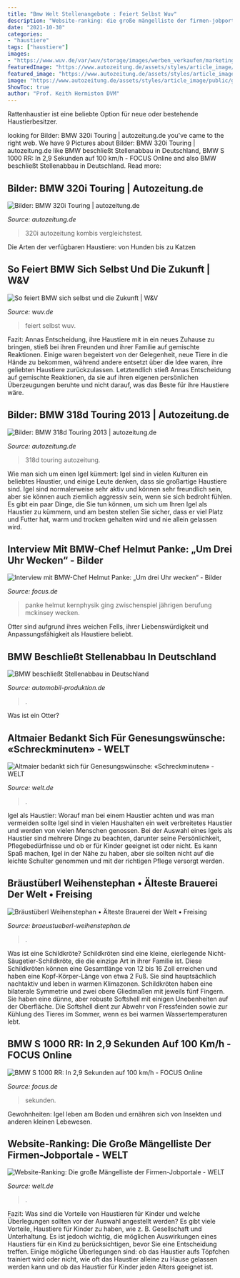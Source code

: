 ```yaml
---
title: "Bmw Welt Stellenangebote : Feiert Selbst Wuv"
description: "Website-ranking: die große mängelliste der firmen-jobportale"
date: "2021-10-30"
categories:
- "haustiere"
tags: ["haustiere"]
images:
- "https://www.wuv.de/var/wuv/storage/images/werben_verkaufen/marketing/so_feiert_bmw_sich_selbst_und_die_zukunft/100_jahre_bmw_eindruecke_von_der_jubilaeumsfeier/p90212640_highres/7310913-2-ger-DE/p90212640_highres2.jpg"
featuredImage: "https://www.autozeitung.de/assets/styles/article_image/public/gallery_images/2013/03/Bilder-BMW-318d-Touring-2013-005-Mittelklasse-Kombi.jpg?itok=oO3bw9RQ"
featured_image: "https://www.autozeitung.de/assets/styles/article_image/public/gallery_images/2013/03/Bilder-BMW-318d-Touring-2013-005-Mittelklasse-Kombi.jpg?itok=oO3bw9RQ"
image: "https://www.autozeitung.de/assets/styles/article_image/public/gallery_images/2013/03/Bilder-BMW-318d-Touring-2013-005-Mittelklasse-Kombi.jpg?itok=oO3bw9RQ"
ShowToc: true
author: "Prof. Keith Hermiston DVM"
---
```



Rattenhaustier ist eine beliebte Option für neue oder bestehende Haustierbesitzer.

	

		
looking for Bilder: BMW 320i Touring | autozeitung.de you've came to the right web. We have 9 Pictures about Bilder: BMW 320i Touring | autozeitung.de like BMW beschließt Stellenabbau in Deutschland, BMW S 1000 RR: In 2,9 Sekunden auf 100 km/h - FOCUS Online and also BMW beschließt Stellenabbau in Deutschland. Read more:
		
    
## Bilder: BMW 320i Touring | Autozeitung.de

<img loading=lazy src="https://www.autozeitung.de/assets/styles/article_image/public/gallery_images/2010/12/BMW_036.jpg?itok=HAghwlar" onerror="this.onerror=null;this.src='https://tse1.mm.bing.net/th?id=OIP._QgvDQa0417HZEHM5OOwFQHaEd&amp;pid=15.1';" alt="Bilder: BMW 320i Touring | autozeitung.de">

_Source: autozeitung.de_

>320i autozeitung kombis vergleichstest. 

	

Die Arten der verfügbaren Haustiere: von Hunden bis zu Katzen

    
## So Feiert BMW Sich Selbst Und Die Zukunft | W&amp;V

<img loading=lazy src="https://www.wuv.de/var/wuv/storage/images/werben_verkaufen/marketing/so_feiert_bmw_sich_selbst_und_die_zukunft/100_jahre_bmw_eindruecke_von_der_jubilaeumsfeier/p90212640_highres/7310913-2-ger-DE/p90212640_highres2.jpg" onerror="this.onerror=null;this.src='https://tse4.mm.bing.net/th?id=OIP.dG5Atq1BZI1jK1mt9X5PLAHaE8&amp;pid=15.1';" alt="So feiert BMW sich selbst und die Zukunft | W&amp;V">

_Source: wuv.de_

>feiert selbst wuv. 

	

Fazit:
Annas Entscheidung, ihre Haustiere mit in ein neues Zuhause zu bringen, stieß bei ihren Freunden und ihrer Familie auf gemischte Reaktionen. Einige waren begeistert von der Gelegenheit, neue Tiere in die Hände zu bekommen, während andere entsetzt über die Idee waren, ihre geliebten Haustiere zurückzulassen. Letztendlich stieß Annas Entscheidung auf gemischte Reaktionen, da sie auf ihren eigenen persönlichen Überzeugungen beruhte und nicht darauf, was das Beste für ihre Haustiere wäre.

    
## Bilder: BMW 318d Touring 2013 | Autozeitung.de

<img loading=lazy src="https://www.autozeitung.de/assets/styles/article_image/public/gallery_images/2013/03/Bilder-BMW-318d-Touring-2013-005-Mittelklasse-Kombi.jpg?itok=oO3bw9RQ" onerror="this.onerror=null;this.src='https://tse1.mm.bing.net/th?id=OIP.XeXwSKYd0vTcxeuc4MO5agHaEd&amp;pid=15.1';" alt="Bilder: BMW 318d Touring 2013 | autozeitung.de">

_Source: autozeitung.de_

>318d touring autozeitung. 

	

Wie man sich um einen Igel kümmert:
Igel sind in vielen Kulturen ein beliebtes Haustier, und einige Leute denken, dass sie großartige Haustiere sind. Igel sind normalerweise sehr aktiv und können sehr freundlich sein, aber sie können auch ziemlich aggressiv sein, wenn sie sich bedroht fühlen. Es gibt ein paar Dinge, die Sie tun können, um sich um Ihren Igel als Haustier zu kümmern, und am besten stellen Sie sicher, dass er viel Platz und Futter hat, warm und trocken gehalten wird und nie allein gelassen wird.

    
## Interview Mit BMW-Chef Helmut Panke: „Um Drei Uhr Wecken“ - Bilder

<img loading=lazy src="https://p5.focus.de/img/fotos/crop413057/4582719875-w1200-h627-o-q75-p5/mobil-bmw-panke-teaser.jpg" onerror="this.onerror=null;this.src='https://tse1.mm.bing.net/th?id=OIP.e1ppfPmVzex7mz3mU6Vd7QHaE7&amp;pid=15.1';" alt="Interview mit BMW-Chef Helmut Panke: „Um drei Uhr wecken“ - Bilder">

_Source: focus.de_

>panke helmut kernphysik ging zwischenspiel jährigen berufung mckinsey wecken. 

	

Otter sind aufgrund ihres weichen Fells, ihrer Liebenswürdigkeit und Anpassungsfähigkeit als Haustiere beliebt.

    
## BMW Beschließt Stellenabbau In Deutschland

<img loading=lazy src="https://www.automobil-produktion.de/files/upload/post/apr/2020/06/252548/p90211621_highres_bmw-welt-bmw-group-c.jpg" onerror="this.onerror=null;this.src='https://tse4.mm.bing.net/th?id=OIP.N33cCDB6VB_YzOjBKNQcZgHaE8&amp;pid=15.1';" alt="BMW beschließt Stellenabbau in Deutschland">

_Source: automobil-produktion.de_

>. 

	

Was ist ein Otter?

    
## Altmaier Bedankt Sich Für Genesungswünsche: «Schreckminuten» - WELT

<img loading=lazy src="https://www.welt.de/img/regionales/nrw/mobile202672208/9442504947-ci102l-w1024/urn-newsml-dpa-com-20090101-191029-99-500550-large-4-3-jpg.jpg" onerror="this.onerror=null;this.src='https://tse3.mm.bing.net/th?id=OIP.kC1gzO6Rs2qqekNpRF7eGwHaHP&amp;pid=15.1';" alt="Altmaier bedankt sich für Genesungswünsche: «Schreckminuten» - WELT">

_Source: welt.de_

>. 

	

Igel als Haustier: Worauf man bei einem Haustier achten und was man vermeiden sollte
Igel sind in vielen Haushalten ein weit verbreitetes Haustier und werden von vielen Menschen genossen. Bei der Auswahl eines Igels als Haustier sind mehrere Dinge zu beachten, darunter seine Persönlichkeit, Pflegebedürfnisse und ob er für Kinder geeignet ist oder nicht. Es kann Spaß machen, Igel in der Nähe zu haben, aber sie sollten nicht auf die leichte Schulter genommen und mit der richtigen Pflege versorgt werden.

    
## Bräustüberl Weihenstephan • Älteste Brauerei Der Welt • Freising

<img loading=lazy src="http://www.braeustueberl-weihenstephan.de/BW-14-braeustueberl/data/images1/0040.jpg" onerror="this.onerror=null;this.src='https://tse1.mm.bing.net/th?id=OIP.jtLuvI2iFE0duxV0ucCgQQHaEK&amp;pid=15.1';" alt="Bräustüberl Weihenstephan • Älteste Brauerei der Welt • Freising">

_Source: braeustueberl-weihenstephan.de_

>. 

	

Was ist eine Schildkröte?
Schildkröten sind eine kleine, eierlegende Nicht-Säugetier-Schildkröte, die die einzige Art in ihrer Familie ist. Diese Schildkröten können eine Gesamtlänge von 12 bis 16 Zoll erreichen und haben eine Kopf-Körper-Länge von etwa 2 Fuß. Sie sind hauptsächlich nachtaktiv und leben in warmen Klimazonen. Schildkröten haben eine bilaterale Symmetrie und zwei obere Gliedmaßen mit jeweils fünf Fingern. Sie haben eine dünne, aber robuste Softshell mit einigen Unebenheiten auf der Oberfläche. Die Softshell dient zur Abwehr von Fressfeinden sowie zur Kühlung des Tieres im Sommer, wenn es bei warmen Wassertemperaturen lebt.

    
## BMW S 1000 RR: In 2,9 Sekunden Auf 100 Km/h - FOCUS Online

<img loading=lazy src="https://p5.focus.de/img/fotos/crop781552/4672716282-w1200-h627-o-q75-p5/96338-Supersportmotorrad-BMW-S-1000-RR-von-2-9-Sekunden-auf-100-km-h.jpg" onerror="this.onerror=null;this.src='https://tse2.mm.bing.net/th?id=OIP.OR7dmb7hcVVtecaEmcki6gHaFj&amp;pid=15.1';" alt="BMW S 1000 RR: In 2,9 Sekunden auf 100 km/h - FOCUS Online">

_Source: focus.de_

>sekunden. 

	

Gewohnheiten: Igel leben am Boden und ernähren sich von Insekten und anderen kleinen Lebewesen.

    
## Website-Ranking: Die Große Mängelliste Der Firmen-Jobportale - WELT

<img loading=lazy src="https://img.welt.de/img/wirtschaft/karriere/tipps/mobile102080618/2852503327-ci102l-w1024/Jobportal-19-DW-Sonstiges-Munchen-jpg.jpg" onerror="this.onerror=null;this.src='https://tse4.mm.bing.net/th?id=OIP.wrQnojUW302wGHSjcuYs6AHaHP&amp;pid=15.1';" alt="Website-Ranking: Die große Mängelliste der Firmen-Jobportale - WELT">

_Source: welt.de_

>. 

	

Fazit: Was sind die Vorteile von Haustieren für Kinder und welche Überlegungen sollten vor der Auswahl angestellt werden?
Es gibt viele Vorteile, Haustiere für Kinder zu haben, wie z. B. Gesellschaft und Unterhaltung. Es ist jedoch wichtig, die möglichen Auswirkungen eines Haustiers für ein Kind zu berücksichtigen, bevor Sie eine Entscheidung treffen. Einige mögliche Überlegungen sind: ob das Haustier aufs Töpfchen trainiert wird oder nicht, wie oft das Haustier alleine zu Hause gelassen werden kann und ob das Haustier für Kinder jeden Alters geeignet ist.

